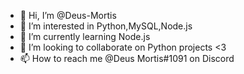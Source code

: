 - 👋 Hi, I’m @Deus-Mortis
- 👀 I’m interested in Python,MySQL,Node.js
- 🌱 I’m currently learning Node.js
- 💞️ I’m looking to collaborate on Python projects <3
- 📫 How to reach me @Deus Mortis#1091 on Discord

<!---
Deus-Mortis/Deus-Mortis is a ✨ special ✨ repository because its `README.md` (this file) appears on your GitHub profile.
You can click the Preview link to take a look at your changes.
--->
